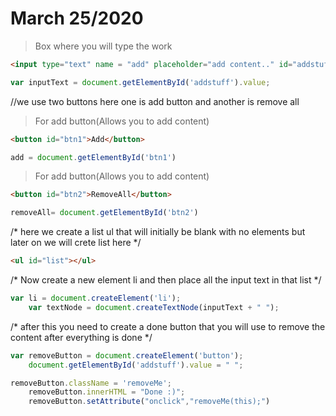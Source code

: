 # March 25/2020

> Box where you will type the work

   
```html 
<input type="text" name = "add" placeholder="add content.." id="addstuff"> 
```

```javascript
var inputText = document.getElementById('addstuff').value;
```
//we use two buttons here one is add button and another is remove all

>For add button(Allows you to add content)

```html
<button id="btn1">Add</button>
```

```javascript
add = document.getElementById('btn1')
```


>For add button(Allows you to add content)

```html
<button id="btn2">RemoveAll</button>
```

```javascript
removeAll= document.getElementById('btn2')
```

/* here we create a list ul that will initially be blank with no elements but later on we will crete list here */

```html 
<ul id="list"></ul>
```
/* Now create a new element li and then place all the input text in that list */
```javascript
var li = document.createElement('li');
    var textNode = document.createTextNode(inputText + " ");

```

/* after this you need to create a done button that you will use to remove the content after everything is done */

```javascript
var removeButton = document.createElement('button');
    document.getElementById('addstuff').value = " ";
```
```javascript
removeButton.className = 'removeMe';
    removeButton.innerHTML = "Done :)";
    removeButton.setAttribute("onclick","removeMe(this);")

```
